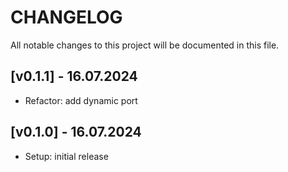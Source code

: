 # CHANGELOG

All notable changes to this project will be documented in this file.

## [v0.1.1] - 16.07.2024
- Refactor: add dynamic port

## [v0.1.0] - 16.07.2024
- Setup: initial release